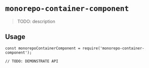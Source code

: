 # `monorepo-container-component`

> TODO: description

## Usage

```
const monorepoContainerComponent = require('monorepo-container-component');

// TODO: DEMONSTRATE API
```
